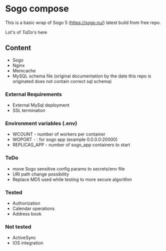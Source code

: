# Sogo compose

This is a basic wrap of Sogo 5 (https://sogo.nu/) latest build from free repo. 

Lot's of *ToDo's* here

## Content
* Sogo
* Nginx
* Memcache
* MySQL schema file (original documentation by the date this repo is originated does not contain correct sql schema)

### External Requirements
* External MySql deployment
* SSL termination

### Environment variables (.env)
* WCOUNT - number of workers per container
* WOPORT - <ip>:<port> for sogo app (example 0.0.0.0:20000)
* REPLICAS_APP - number of sogo_app containers to start

### ToDo
* move Sogo sensitive config params to secrets/env file
* URI path change possibility
* Replace MD5 used while testing to more secure algorithm

### Tested
* Authorization
* Calendar operations
* Address book

### Not tested
* ActiveSync
* IOS integration